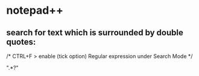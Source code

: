# notepad++

## search for text which is surrounded by double quotes:
/* CTRL+F > enable (tick option) Regular expression under Search Mode */

".*?"
